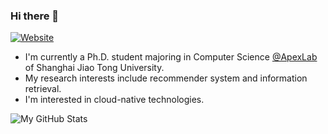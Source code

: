 ### Hi there 👋

<!--
**qinjr/qinjr** is a ✨ _special_ ✨ repository because its `README.md` (this file) appears on your GitHub profile.

Here are some ideas to get you started:

- 🔭 I’m currently working on ...
- 🌱 I’m currently learning ...
- 👯 I’m looking to collaborate on ...
- 🤔 I’m looking for help with ...
- 💬 Ask me about ...
- 📫 How to reach me: ...
- 😄 Pronouns: ...
- ⚡ Fun fact: ...
-->

[![Website](http://img.shields.io/badge/jiaruiqin.me-FF4088?style=flat-square&logo=Hugo&logoColor=white&link=https://jiaruiqin.me)](https://jiaruiqin.me)

- I'm currently a Ph.D. student majoring in Computer Science [@ApexLab](http://apex.sjtu.edu.cn/) of Shanghai Jiao Tong University.
- My research interests include recommender system and information retrieval.
- I'm interested in cloud-native technologies.

![My GitHub Stats](https://github-readme-stats.vercel.app/api?username=qinjr&show_icons=true&theme=graywhite)
